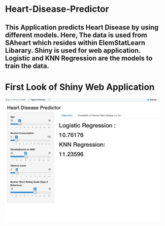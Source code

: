 # Heart-Disease-Predictor
## This Application predicts Heart Disease by using different models. Here, The data is used from SAheart which resides within ElemStatLearn Libarary. Shiny is used for web application. Logistic and KNN Regression are the models to train the data.

# First Look of Shiny Web Application

![S1](./predictor.png)
